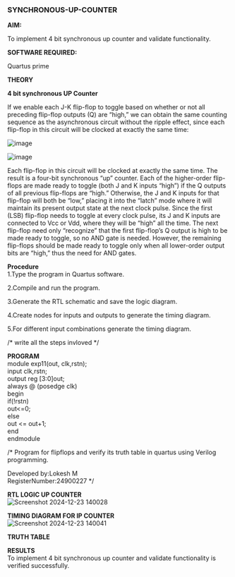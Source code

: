 ### SYNCHRONOUS-UP-COUNTER

**AIM:**

To implement 4 bit synchronous up counter and validate functionality.

**SOFTWARE REQUIRED:**

Quartus prime

**THEORY**

**4 bit synchronous UP Counter**

If we enable each J-K flip-flop to toggle based on whether or not all preceding flip-flop outputs (Q) are “high,” we can obtain the same counting sequence as the asynchronous circuit without the ripple effect, since each flip-flop in this circuit will be clocked at exactly the same time:

![image](https://github.com/naavaneetha/SYNCHRONOUS-UP-COUNTER/assets/154305477/d5db3fa0-e413-404c-b80e-b2f39d82e7e8)


![image](https://github.com/naavaneetha/SYNCHRONOUS-UP-COUNTER/assets/154305477/52cb61eb-d04b-442d-810c-31185a68410b)

Each flip-flop in this circuit will be clocked at exactly the same time.
The result is a four-bit synchronous “up” counter. Each of the higher-order flip-flops are made ready to toggle (both J and K inputs “high”) if the Q outputs of all previous flip-flops are “high.”
Otherwise, the J and K inputs for that flip-flop will both be “low,” placing it into the “latch” mode where it will maintain its present output state at the next clock pulse.
Since the first (LSB) flip-flop needs to toggle at every clock pulse, its J and K inputs are connected to Vcc or Vdd, where they will be “high” all the time.
The next flip-flop need only “recognize” that the first flip-flop’s Q output is high to be made ready to toggle, so no AND gate is needed.
However, the remaining flip-flops should be made ready to toggle only when all lower-order output bits are “high,” thus the need for AND gates.

**Procedure**<br>
1.Type the program in Quartus software.<br>

2.Compile and run the program.<br>

3.Generate the RTL schematic and save the logic diagram.<br>

4.Create nodes for inputs and outputs to generate the timing diagram.<br>

5.For different input combinations generate the timing diagram.<br>

/* write all the steps invloved */<br>

**PROGRAM**<br>
module exp11(out, clk,rstn);<br>
 input clk,rstn; <br>
 output reg [3:0]out; <br>
 always @ (posedge clk) <br>
 begin<br>
  if(!rstn)<br>
    out<=0;<br>
  else<br>
	 out <= out+1;<br>
 end<br>
 endmodule<br>

/* Program for flipflops and verify its truth table in quartus using Verilog programming. 

Developed by:Lokesh M<br> RegisterNumber:24900227
*/

**RTL LOGIC UP COUNTER**<br>
![Screenshot 2024-12-23 140028](https://github.com/user-attachments/assets/aae8cbd0-c33d-4917-9fe2-5bf8d3e1d851)


**TIMING DIAGRAM FOR IP COUNTER**<br>
![Screenshot 2024-12-23 140041](https://github.com/user-attachments/assets/81b41bf0-8f50-4446-9249-be2c0565c935)


**TRUTH TABLE**<br>

**RESULTS**<br>
To implement 4 bit synchronous up counter and validate functionality is verified successfully.
